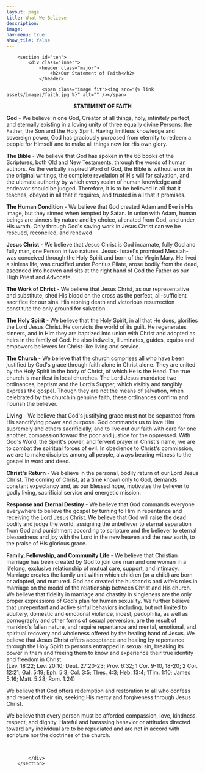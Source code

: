 ```yaml
---
layout: page
title: What We Believe
description: 
image: 
nav-menu: true
show_tile: false
---
```


<div id="main" class="alt">

        <section id="ten">
            <div class="inner">
                <header class="major">
                    <h2>Our Statement of Faith</h2>
                </header>
				
				 <span class="image fit"><img src="{% link assets/images/faith.jpg %}" alt="" /></span>
				 
<p style="text-align: center;"><strong>STATEMENT OF FAITH</strong></p>
<p><strong>God</strong> - We believe in one God, Creator of all things, holy, infinitely perfect, and eternally existing in a loving unity of three equally divine Persons: the Father, the Son and the Holy Spirit. Having limitless knowledge and sovereign power, God has graciously purposed from eternity to redeem a people for Himself and to make all things new for His own glory.</p>
<p><strong>The Bible</strong> - We believe that God has spoken in the 66 books of the Scriptures, both Old and New Testaments, through the words of human authors. As the verbally inspired Word of God, the Bible is without error in the original writings, the complete revelation of His will for salvation, and the ultimate authority by which every realm of human knowledge and endeavor should be judged. Therefore, it is to be believed in all that it teaches, obeyed in all that it requires, and trusted in all that it promises.</p>
<p><strong>The Human Condition</strong> - We believe that God created Adam and Eve in His image, but they sinned when tempted by Satan. In union with Adam, human beings are sinners by nature and by choice, alienated from God, and under His wrath. Only through God's saving work in Jesus Christ can we be rescued, reconciled, and renewed.</p>
<p><strong>Jesus Christ</strong> - We believe that Jesus Christ is God incarnate, fully God and fully man, one Person in two natures. Jesus- Israel's promised Messiah- was conceived through the Holy Spirit and born of the Virgin Mary. He lived a sinless life, was crucified under Pontius Pilate, arose bodily from the dead, ascended into heaven and sits at the right hand of God the Father as our High Priest and Advocate.</p>
<p><strong>The Work of Christ</strong> - We believe that Jesus Christ, as our representative and substitute, shed His blood on the cross as the perfect, all-sufficient sacrifice for our sins. His atoning death and victorious resurrection constitute the only ground for salvation.</p>
<p><strong>The Holy Spirit</strong> - We believe that the Holy Spirit, in all that He does, glorifies the Lord Jesus Christ. He convicts the world of its guilt. He regenerates sinners, and in Him they are baptized into union with Christ and adopted as heirs in the family of God. He also indwells, illuminates, guides, equips and empowers believers for Christ-like living and service.</p>
<p><strong>The Church</strong> - We believe that the church comprises all who have been justified by God's grace through faith alone in Christ alone. They are united by the Holy Spirit in the body of Christ, of which He is the Head. The true church is manifest in local churches. The Lord Jesus mandated two ordinances, baptism and the Lord&rsquo;s Supper, which visibly and tangibly express the gospel. Though they are not the means of salvation, when celebrated by the church in genuine faith, these ordinances confirm and nourish the believer.</p>
<p><strong>Living</strong> - We believe that God's justifying grace must not be separated from His sanctifying power and purpose. God commands us to love Him supremely and others sacrificially, and to live out our faith with care for one another, compassion toward the poor and justice for the oppressed. With God's Word, the Spirit's power, and fervent prayer in Christ's name, we are to combat the spiritual forces of evil. In obedience to Christ's commission, we are to make disciples among all people, always bearing witness to the gospel in word and deed.</p>
<p><strong>Christ's Return</strong> - We believe in the personal, bodily return of our Lord Jesus Christ. The coming of Christ, at a time known only to God, demands constant expectancy and, as our blessed hope, motivates the believer to godly living, sacrificial service and energetic mission.</p>
<p><strong>Response and Eternal Destiny</strong> - We believe that God commands everyone everywhere to believe the gospel by turning to Him in repentance and receiving the Lord Jesus Christ. We believe that God will raise the dead bodily and judge the world, assigning the unbeliever to eternal separation from God and punishment according to scripture and the believer to eternal blessedness and joy with the Lord in the new heaven and the new earth, to the praise of His glorious grace.</p>
<p><strong>Family, Fellowship, and Community Life</strong> - We believe that Christian marriage has been created by God to join one man and one woman in a lifelong, exclusive relationship of mutual care, support, and intimacy. Marriage creates the family unit within which children (or a child) are born or adopted, and nurtured. God has created the husband&rsquo;s and wife&rsquo;s roles in marriage on the model of the relationship between Christ and His church. We believe that fidelity in marriage and chastity in singleness are the only proper expressions of God&rsquo;s plan for human sexuality. We further believe that unrepentant and active sinful behaviors including, but not limited to adultery, domestic and emotional violence, incest, pedophilia, as well as pornography and other forms of sexual perversion, are the result of mankind&rsquo;s fallen nature, and require repentance and mental, emotional, and spiritual recovery and wholeness offered by the healing hand of Jesus. We believe that Jesus Christ offers acceptance and healing by repentance through the Holy Spirit to persons entrapped in sexual sin, breaking its power in them and freeing them to know and experience their true identity and freedom in Christ. <br />(Lev. 18:22; Lev. 20:10; Deut. 27:20-23; Prov. 6:32; 1 Cor. 9-10, 18-20; 2 Cor. 12:21; Gal. 5:19; Eph. 5:3; Col. 3:5; Thes. 4:3; Heb. 13:4; 1Tim. 1:10; James 5:16; Matt. 5:28; Rom. 1:24)</p>
<p>We believe that God offers redemption and restoration to all who confess and repent of their sin, seeking His mercy and forgiveness through Jesus Christ.</p>
<p>We believe that every person must be afforded compassion, love, kindness, respect, and dignity. Hateful and harassing behavior or attitudes directed toward any individual are to be repudiated and are not in accord with scripture nor the doctrines of the church.</p>
<p>&nbsp;</p>

            </div>
        </section>

</div>